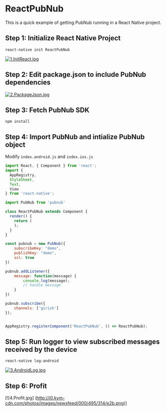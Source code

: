 # ReactPubNub

This is a quick example of getting PubNub running in a React Native project.

## Step 1: Initialize React Native Project

`react-native init ReactPubNub`

[![1.InitReact.jpg](https://s12.postimg.org/4vit9du65/1_Init_React.jpg)](https://postimg.org/image/lw1pi277d/)

## Step 2: Edit package.json to include PubNub dependencies

[![2.PackageJson.jpg](https://s17.postimg.org/p590ink4v/2_Package_Json.jpg)](https://postimg.org/image/nq7ftxj1n/)

## Step 3: Fetch PubNub SDK

`npm install`

## Step 4: Import PubNub and intialize PubNub object

Modify `index.android.js` and `index.ios.js`

```javascript
import React, { Component } from 'react';
import {
  AppRegistry,
  StyleSheet,
  Text,
  View
} from 'react-native';

import PubNub from 'pubnub'

class ReactPubNub extends Component {
  render() {
    return (
    );
  }
}

const pubnub = new PubNub({
    subscribeKey: "demo",
    publishKey: "demo",
    ssl: true
})

pubnub.addListener({
    message: function(message) {
        console.log(message);
        // handle message
    }
})

pubnub.subscribe({ 
    channels: ['girish'] 
});


AppRegistry.registerComponent('ReactPubNub', () => ReactPubNub);

```

## Step 5: Run logger to view subscribed messages received by the device
`react-native log-android`

[![3.AndroidLog.jpg](https://s13.postimg.org/6wvx1e43b/3_Android_Log.jpg)](https://postimg.org/image/7mepdr4mr/)

## Step 6: Profit
[![4.Profit.jpg] (http://i0.kym-cdn.com/photos/images/newsfeed/000/495/314/e2b.png)] 
